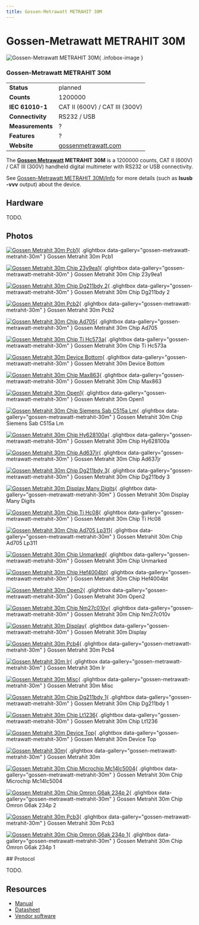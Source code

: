 ```yaml
---
title: Gossen-Metrawatt METRAHIT 30M
---
```


# Gossen-Metrawatt METRAHIT 30M

<div class="infobox" markdown>

![Gossen-Metrawatt METRAHIT 30M](./img/Gossen_metrahit_30m_pcb1.jpg){ .infobox-image }

### Gossen-Metrawatt METRAHIT 30M

| | |
|---|---|
| **Status** | planned |
| **Counts** | 1200000 |
| **IEC 61010-1** | CAT II (600V) / CAT III (300V) |
| **Connectivity** | RS232 / USB |
| **Measurements** | ? |
| **Features** | ? |
| **Website** | [gossenmetrawatt.com](http://www.gossenmetrawatt.com/deutsch/produkte/metrahit30m.htm) |

</div>

The **[Gossen Metrawatt](https://sigrok.org/wiki/Gossen_Metrawatt) METRAHIT 30M** is a 1200000 counts, CAT II (600V) / CAT III (300V) handheld digital multimeter with RS232 or USB connectivity.

See [Gossen-Metrawatt METRAHIT 30M/Info](/w/index.php?title=Gossen-Metrawatt_METRAHIT_30M/Info&action=edit&redlink=1) for more details (such as **lsusb -vvv** output) about the device.

## Hardware

TODO.

## Photos

<div class="photo-grid" markdown>

[![Gossen Metrahit 30m Pcb1](./img/Gossen_metrahit_30m_pcb1.jpg)](./img/Gossen_metrahit_30m_pcb1.jpg "Gossen Metrahit 30m Pcb1"){ .glightbox data-gallery="gossen-metrawatt-metrahit-30m" }
<span class="caption">Gossen Metrahit 30m Pcb1</span>

[![Gossen Metrahit 30m Chip 23y9ea1](./img/Gossen_metrahit_30m_chip_23y9ea1.jpg)](./img/Gossen_metrahit_30m_chip_23y9ea1.jpg "Gossen Metrahit 30m Chip 23y9ea1"){ .glightbox data-gallery="gossen-metrawatt-metrahit-30m" }
<span class="caption">Gossen Metrahit 30m Chip 23y9ea1</span>

[![Gossen Metrahit 30m Chip Dg211bdy 2](./img/Gossen_metrahit_30m_chip_dg211bdy_2.jpg)](./img/Gossen_metrahit_30m_chip_dg211bdy_2.jpg "Gossen Metrahit 30m Chip Dg211bdy 2"){ .glightbox data-gallery="gossen-metrawatt-metrahit-30m" }
<span class="caption">Gossen Metrahit 30m Chip Dg211bdy 2</span>

[![Gossen Metrahit 30m Pcb2](./img/Gossen_metrahit_30m_pcb2.jpg)](./img/Gossen_metrahit_30m_pcb2.jpg "Gossen Metrahit 30m Pcb2"){ .glightbox data-gallery="gossen-metrawatt-metrahit-30m" }
<span class="caption">Gossen Metrahit 30m Pcb2</span>

[![Gossen Metrahit 30m Chip Ad705](./img/Gossen_metrahit_30m_chip_ad705.jpg)](./img/Gossen_metrahit_30m_chip_ad705.jpg "Gossen Metrahit 30m Chip Ad705"){ .glightbox data-gallery="gossen-metrawatt-metrahit-30m" }
<span class="caption">Gossen Metrahit 30m Chip Ad705</span>

[![Gossen Metrahit 30m Chip Ti Hc573a](./img/Gossen_metrahit_30m_chip_ti_hc573a.jpg)](./img/Gossen_metrahit_30m_chip_ti_hc573a.jpg "Gossen Metrahit 30m Chip Ti Hc573a"){ .glightbox data-gallery="gossen-metrawatt-metrahit-30m" }
<span class="caption">Gossen Metrahit 30m Chip Ti Hc573a</span>

[![Gossen Metrahit 30m Device Bottom](./img/Gossen_metrahit_30m_device_bottom.jpg)](./img/Gossen_metrahit_30m_device_bottom.jpg "Gossen Metrahit 30m Device Bottom"){ .glightbox data-gallery="gossen-metrawatt-metrahit-30m" }
<span class="caption">Gossen Metrahit 30m Device Bottom</span>

[![Gossen Metrahit 30m Chip Max863](./img/Gossen_metrahit_30m_chip_max863.jpg)](./img/Gossen_metrahit_30m_chip_max863.jpg "Gossen Metrahit 30m Chip Max863"){ .glightbox data-gallery="gossen-metrawatt-metrahit-30m" }
<span class="caption">Gossen Metrahit 30m Chip Max863</span>

[![Gossen Metrahit 30m Open1](./img/Gossen_metrahit_30m_open1.jpg)](./img/Gossen_metrahit_30m_open1.jpg "Gossen Metrahit 30m Open1"){ .glightbox data-gallery="gossen-metrawatt-metrahit-30m" }
<span class="caption">Gossen Metrahit 30m Open1</span>

[![Gossen Metrahit 30m Chip Siemens Sab C515a Lm](./img/Gossen_metrahit_30m_chip_siemens_sab_c515a_lm.jpg)](./img/Gossen_metrahit_30m_chip_siemens_sab_c515a_lm.jpg "Gossen Metrahit 30m Chip Siemens Sab C515a Lm"){ .glightbox data-gallery="gossen-metrawatt-metrahit-30m" }
<span class="caption">Gossen Metrahit 30m Chip Siemens Sab C515a Lm</span>

[![Gossen Metrahit 30m Chip Hy628100a](./img/Gossen_metrahit_30m_chip_hy628100a.jpg)](./img/Gossen_metrahit_30m_chip_hy628100a.jpg "Gossen Metrahit 30m Chip Hy628100a"){ .glightbox data-gallery="gossen-metrawatt-metrahit-30m" }
<span class="caption">Gossen Metrahit 30m Chip Hy628100a</span>

[![Gossen Metrahit 30m Chip Ad637jr](./img/Gossen_metrahit_30m_chip_ad637jr.jpg)](./img/Gossen_metrahit_30m_chip_ad637jr.jpg "Gossen Metrahit 30m Chip Ad637jr"){ .glightbox data-gallery="gossen-metrawatt-metrahit-30m" }
<span class="caption">Gossen Metrahit 30m Chip Ad637jr</span>

[![Gossen Metrahit 30m Chip Dg211bdy 3](./img/Gossen_metrahit_30m_chip_dg211bdy_3.jpg)](./img/Gossen_metrahit_30m_chip_dg211bdy_3.jpg "Gossen Metrahit 30m Chip Dg211bdy 3"){ .glightbox data-gallery="gossen-metrawatt-metrahit-30m" }
<span class="caption">Gossen Metrahit 30m Chip Dg211bdy 3</span>

[![Gossen Metrahit 30m Display Many Digits](./img/Gossen_metrahit_30m_display_many_digits.jpg)](./img/Gossen_metrahit_30m_display_many_digits.jpg "Gossen Metrahit 30m Display Many Digits"){ .glightbox data-gallery="gossen-metrawatt-metrahit-30m" }
<span class="caption">Gossen Metrahit 30m Display Many Digits</span>

[![Gossen Metrahit 30m Chip Ti Hc08](./img/Gossen_metrahit_30m_chip_ti_hc08.jpg)](./img/Gossen_metrahit_30m_chip_ti_hc08.jpg "Gossen Metrahit 30m Chip Ti Hc08"){ .glightbox data-gallery="gossen-metrawatt-metrahit-30m" }
<span class="caption">Gossen Metrahit 30m Chip Ti Hc08</span>

[![Gossen Metrahit 30m Chip Ad705 Lp311](./img/Gossen_metrahit_30m_chip_ad705_lp311.jpg)](./img/Gossen_metrahit_30m_chip_ad705_lp311.jpg "Gossen Metrahit 30m Chip Ad705 Lp311"){ .glightbox data-gallery="gossen-metrawatt-metrahit-30m" }
<span class="caption">Gossen Metrahit 30m Chip Ad705 Lp311</span>

[![Gossen Metrahit 30m Chip Unmarked](./img/Gossen_metrahit_30m_chip_unmarked.jpg)](./img/Gossen_metrahit_30m_chip_unmarked.jpg "Gossen Metrahit 30m Chip Unmarked"){ .glightbox data-gallery="gossen-metrawatt-metrahit-30m" }
<span class="caption">Gossen Metrahit 30m Chip Unmarked</span>

[![Gossen Metrahit 30m Chip Hef4004bt](./img/Gossen_metrahit_30m_chip_hef4004bt.jpg)](./img/Gossen_metrahit_30m_chip_hef4004bt.jpg "Gossen Metrahit 30m Chip Hef4004bt"){ .glightbox data-gallery="gossen-metrawatt-metrahit-30m" }
<span class="caption">Gossen Metrahit 30m Chip Hef4004bt</span>

[![Gossen Metrahit 30m Open2](./img/Gossen_metrahit_30m_open2.jpg)](./img/Gossen_metrahit_30m_open2.jpg "Gossen Metrahit 30m Open2"){ .glightbox data-gallery="gossen-metrawatt-metrahit-30m" }
<span class="caption">Gossen Metrahit 30m Open2</span>

[![Gossen Metrahit 30m Chip Nm27c010v](./img/Gossen_metrahit_30m_chip_nm27c010v.jpg)](./img/Gossen_metrahit_30m_chip_nm27c010v.jpg "Gossen Metrahit 30m Chip Nm27c010v"){ .glightbox data-gallery="gossen-metrawatt-metrahit-30m" }
<span class="caption">Gossen Metrahit 30m Chip Nm27c010v</span>

[![Gossen Metrahit 30m Display](./img/Gossen_metrahit_30m_display.jpg)](./img/Gossen_metrahit_30m_display.jpg "Gossen Metrahit 30m Display"){ .glightbox data-gallery="gossen-metrawatt-metrahit-30m" }
<span class="caption">Gossen Metrahit 30m Display</span>

[![Gossen Metrahit 30m Pcb4](./img/Gossen_metrahit_30m_pcb4.jpg)](./img/Gossen_metrahit_30m_pcb4.jpg "Gossen Metrahit 30m Pcb4"){ .glightbox data-gallery="gossen-metrawatt-metrahit-30m" }
<span class="caption">Gossen Metrahit 30m Pcb4</span>

[![Gossen Metrahit 30m Ir](./img/Gossen_metrahit_30m_ir.jpg)](./img/Gossen_metrahit_30m_ir.jpg "Gossen Metrahit 30m Ir"){ .glightbox data-gallery="gossen-metrawatt-metrahit-30m" }
<span class="caption">Gossen Metrahit 30m Ir</span>

[![Gossen Metrahit 30m Misc](./img/Gossen_metrahit_30m_misc.jpg)](./img/Gossen_metrahit_30m_misc.jpg "Gossen Metrahit 30m Misc"){ .glightbox data-gallery="gossen-metrawatt-metrahit-30m" }
<span class="caption">Gossen Metrahit 30m Misc</span>

[![Gossen Metrahit 30m Chip Dg211bdy 1](./img/Gossen_metrahit_30m_chip_dg211bdy_1.jpg)](./img/Gossen_metrahit_30m_chip_dg211bdy_1.jpg "Gossen Metrahit 30m Chip Dg211bdy 1"){ .glightbox data-gallery="gossen-metrawatt-metrahit-30m" }
<span class="caption">Gossen Metrahit 30m Chip Dg211bdy 1</span>

[![Gossen Metrahit 30m Chip Lt1236](./img/Gossen_metrahit_30m_chip_lt1236.jpg)](./img/Gossen_metrahit_30m_chip_lt1236.jpg "Gossen Metrahit 30m Chip Lt1236"){ .glightbox data-gallery="gossen-metrawatt-metrahit-30m" }
<span class="caption">Gossen Metrahit 30m Chip Lt1236</span>

[![Gossen Metrahit 30m Device Top](./img/Gossen_metrahit_30m_device_top.jpg)](./img/Gossen_metrahit_30m_device_top.jpg "Gossen Metrahit 30m Device Top"){ .glightbox data-gallery="gossen-metrawatt-metrahit-30m" }
<span class="caption">Gossen Metrahit 30m Device Top</span>

[![Gossen Metrahit 30m](./img/Gossen_metrahit_30m.jpg)](./img/Gossen_metrahit_30m.png "Gossen Metrahit 30m"){ .glightbox data-gallery="gossen-metrawatt-metrahit-30m" }
<span class="caption">Gossen Metrahit 30m</span>

[![Gossen Metrahit 30m Chip Microchip Mc14lc5004](./img/Gossen_metrahit_30m_chip_microchip_mc14lc5004.jpg)](./img/Gossen_metrahit_30m_chip_microchip_mc14lc5004.jpg "Gossen Metrahit 30m Chip Microchip Mc14lc5004"){ .glightbox data-gallery="gossen-metrawatt-metrahit-30m" }
<span class="caption">Gossen Metrahit 30m Chip Microchip Mc14lc5004</span>

[![Gossen Metrahit 30m Chip Omron G6ak 234p 2](./img/Gossen_metrahit_30m_chip_omron_g6ak_234p_2.jpg)](./img/Gossen_metrahit_30m_chip_omron_g6ak_234p_2.jpg "Gossen Metrahit 30m Chip Omron G6ak 234p 2"){ .glightbox data-gallery="gossen-metrawatt-metrahit-30m" }
<span class="caption">Gossen Metrahit 30m Chip Omron G6ak 234p 2</span>

[![Gossen Metrahit 30m Pcb3](./img/Gossen_metrahit_30m_pcb3.jpg)](./img/Gossen_metrahit_30m_pcb3.jpg "Gossen Metrahit 30m Pcb3"){ .glightbox data-gallery="gossen-metrawatt-metrahit-30m" }
<span class="caption">Gossen Metrahit 30m Pcb3</span>

[![Gossen Metrahit 30m Chip Omron G6ak 234p 1](./img/Gossen_metrahit_30m_chip_omron_g6ak_234p_1.jpg)](./img/Gossen_metrahit_30m_chip_omron_g6ak_234p_1.jpg "Gossen Metrahit 30m Chip Omron G6ak 234p 1"){ .glightbox data-gallery="gossen-metrawatt-metrahit-30m" }
<span class="caption">Gossen Metrahit 30m Chip Omron G6ak 234p 1</span>

</div>
## Protocol

TODO.

## Resources
- [Manual](http://www.gossenmetrawatt.com/resources/tt/hit30m/ba_d.pdf)
- [Datasheet](http://www.gossenmetrawatt.com/resources/tt/hit30m/db_d.pdf)
- [Vendor software](http://www.gossenmetrawatt.com/deutsch/produkte/metrawin10metrahit.htm)

